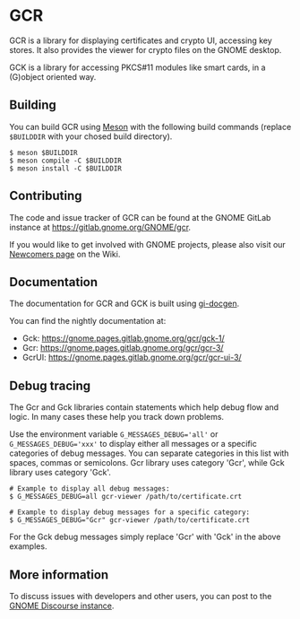 GCR
===
GCR is a library for displaying certificates and crypto UI, accessing
key stores. It also provides the viewer for crypto files on the GNOME
desktop.

GCK is a library for accessing PKCS#11 modules like smart cards, in a
(G)object oriented way.

Building
--------

You can build GCR using [Meson] with the following build commands (replace
`$BUILDDIR` with your chosed build directory).

```
$ meson $BUILDDIR
$ meson compile -C $BUILDDIR
$ meson install -C $BUILDDIR
```

Contributing
------------
The code and issue tracker of GCR can be found at the GNOME GitLab instance at
https://gitlab.gnome.org/GNOME/gcr.

If you would like to get involved with GNOME projects, please also visit our
[Newcomers page] on the Wiki.

Documentation
-------------
The documentation for GCR and GCK is built using [gi-docgen].

You can find the nightly documentation at:

* Gck: https://gnome.pages.gitlab.gnome.org/gcr/gck-1/
* Gcr: https://gnome.pages.gitlab.gnome.org/gcr/gcr-3/
* GcrUI: https://gnome.pages.gitlab.gnome.org/gcr/gcr-ui-3/

Debug tracing
-------------
The Gcr and Gck libraries contain statements which help debug flow
and logic. In many cases these help you track down problems.

Use the environment variable `G_MESSAGES_DEBUG='all'` or
`G_MESSAGES_DEBUG='xxx'` to display either all messages or a specific categories
of debug messages. You can separate categories in this list with spaces, commas
or semicolons. Gcr library uses category 'Gcr', while Gck library uses category
'Gck'.

```
# Example to display all debug messages:
$ G_MESSAGES_DEBUG=all gcr-viewer /path/to/certificate.crt

# Example to display debug messages for a specific category:
$ G_MESSAGES_DEBUG="Gcr" gcr-viewer /path/to/certificate.crt
```

For the Gck debug messages simply replace 'Gcr' with 'Gck' in the above
examples.

More information
----------------
To discuss issues with developers and other users, you can post to the
[GNOME Discourse instance](https://discourse.gnome.org).



[gi-docgen]: https://gnome.pages.gitlab.gnome.org/gi-docgen/
[Meson]: https://mesonbuild.com
[Newcomers page]: https://wiki.gnome.org/TranslationProject/JoiningTranslation
